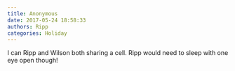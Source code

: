 ```yaml
---
title: Anonymous
date: 2017-05-24 18:58:33
authors: Ripp
categories: Holiday
---
```


 I can Ripp and Wilson both sharing a cell. Ripp would need to sleep with one eye open though!